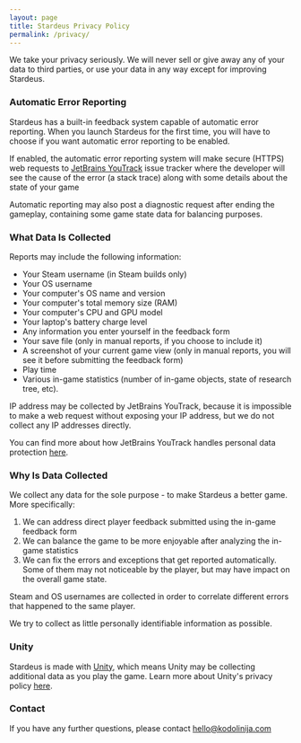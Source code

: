 ```yaml
---
layout: page
title: Stardeus Privacy Policy
permalink: /privacy/
---
```

We take your privacy seriously. We will never sell or give away any of your data 
to third parties, or use your data in any way except for improving Stardeus.

### Automatic Error Reporting

Stardeus has a built-in feedback system capable of automatic error reporting.
When you launch Stardeus for the first time, you will have to choose if you want
automatic error reporting to be enabled.

If enabled, the automatic error reporting system will make secure (HTTPS) 
web requests to <a href="https://www.jetbrains.com/youtrack/">JetBrains YouTrack</a> issue tracker where the developer will see
the cause of the error (a stack trace) along with some details about the state
of your game 

Automatic reporting may also post a diagnostic request after ending the gameplay, 
containing some game state data for balancing purposes.

### What Data Is Collected

Reports may include the following information:
- Your Steam username (in Steam builds only)
- Your OS username 
- Your computer's OS name and version
- Your computer's total memory size (RAM)
- Your computer's CPU and GPU model
- Your laptop's battery charge level 
- Any information you enter yourself in the feedback form
- Your save file (only in manual reports, if you choose to include it)
- A screenshot of your current game view (only in manual reports, you will see it before submitting the feedback form)
- Play time
- Various in-game statistics (number of in-game objects, state of research tree, etc).

IP address may be collected by JetBrains YouTrack, because it is impossible to make a web request 
without exposing your IP address, but we do not collect any IP addresses directly.

You can find more about how JetBrains YouTrack handles personal data protection <a href="https://www.jetbrains.com/help/youtrack/incloud/youtrack-personal-data-protection-gdpr.html">here</a>.

### Why Is Data Collected

We collect any data for the sole purpose - to make Stardeus a better game. 
More specifically:

1. We can address direct player feedback submitted using the in-game feedback form
2. We can balance the game to be more enjoyable after analyzing the in-game statistics
3. We can fix the errors and exceptions that get reported automatically. Some of them
   may not noticeable by the player, but may have impact on the overall game state.

Steam and OS usernames are collected in order to correlate different errors that happened to the same player.

We try to collect as little personally identifiable information as possible. 

### Unity 

Stardeus is made with <a href="https://unity.com/">Unity</a>, which means Unity may be collecting additional data as you play the game.
Learn more about Unity's privacy policy <a href="https://unity3d.com/legal/privacy-policy">here</a>.

### Contact

If you have any further questions, please contact hello@kodolinija.com